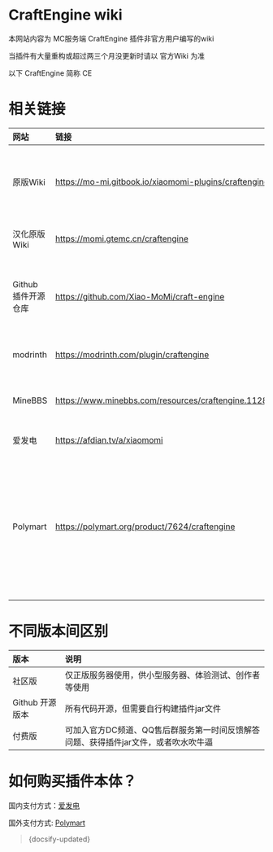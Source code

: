 # CraftEngine wiki

本网站内容为 MC服务端 CraftEngine 插件非官方用户编写的wiki

当插件有大量重构或超过两三个月没更新时请以 官方Wiki 为准

以下 CraftEngine 简称 CE

# 相关链接

| 网站                 | 链接                                                              | 备注                                            |
| :---                 | :---                                                             | :---                                            |
| 原版Wiki             | https://mo-mi.gitbook.io/xiaomomi-plugins/craftengine            | 由于傻逼Gitbook的原因，国内经常上不去是正常的      |
| 汉化原版Wiki         | https://momi.gtemc.cn/craftengine                                 | 虽然普遍落后原版几个版本                         |
| Github 插件开源仓库   | https://github.com/Xiao-MoMi/craft-engine                        | 别问为什么开源还收费，有脑子都问不出这种问题        |
| modrinth             | https://modrinth.com/plugin/craftengine                          | CE 社区版发布页面                                |
| MineBBS              | https://www.minebbs.com/resources/craftengine.11281/             | 中文搬运帖子，同步[更新日志](https://www.minebbs.com/resources/craftengine.11281/updates) |
| 爱发电               | https://afdian.tv/a/xiaomomi                                     | 国内插件购买链接                                  |
| Polymart             | https://polymart.org/product/7624/craftengine                    | 在爱发电购买后可找默米给予 polymart 下载权限。不过真想吐槽国内访问 polymart 真慢下载插件也慢 |

# 不同版本间区别

| 版本              | 说明                                                                                     |
| :---             | :---                                                                                     |
| 社区版            | 仅正版服务器使用，供小型服务器、体验测试、创作者等使用                                       |
| Github 开源版本   | 所有代码开源，但需要自行构建插件jar文件                                                     |
| 付费版            | 可加入官方DC频道、QQ售后群服务第一时间反馈解答问题、获得插件jar文件，或者吹水吹牛逼             |

# 如何购买插件本体？

国内支付方式：[爱发电](https://afdian.tv/a/xiaomomi)

国外支付方式: [Polymart](https://polymart.org/product/7624/craftengine)

> {docsify-updated}
